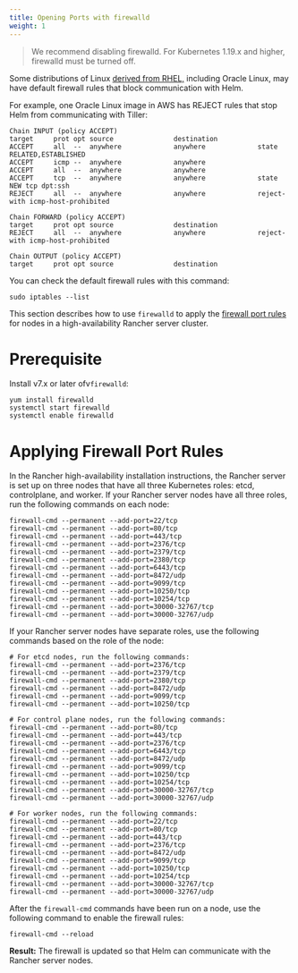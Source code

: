 ```yaml
---
title: Opening Ports with firewalld
weight: 1
---
```


> We recommend disabling firewalld. For Kubernetes 1.19.x and higher, firewalld must be turned off.

Some distributions of Linux [derived from RHEL,](https://en.wikipedia.org/wiki/Red_Hat_Enterprise_Linux#Rebuilds) including Oracle Linux, may have default firewall rules that block communication with Helm.

For example, one Oracle Linux image in AWS has REJECT rules that stop Helm from communicating with Tiller:

```
Chain INPUT (policy ACCEPT)
target     prot opt source               destination
ACCEPT     all  --  anywhere             anywhere             state RELATED,ESTABLISHED
ACCEPT     icmp --  anywhere             anywhere
ACCEPT     all  --  anywhere             anywhere
ACCEPT     tcp  --  anywhere             anywhere             state NEW tcp dpt:ssh
REJECT     all  --  anywhere             anywhere             reject-with icmp-host-prohibited

Chain FORWARD (policy ACCEPT)
target     prot opt source               destination
REJECT     all  --  anywhere             anywhere             reject-with icmp-host-prohibited

Chain OUTPUT (policy ACCEPT)
target     prot opt source               destination
```

You can check the default firewall rules with this command:

```
sudo iptables --list
```

This section describes how to use `firewalld` to apply the [firewall port rules]({{<baseurl>}}/rancher/v2.6/en/installation/requirements/ports) for nodes in a high-availability Rancher server cluster.

# Prerequisite

Install v7.x or later ofv`firewalld`:

```
yum install firewalld
systemctl start firewalld
systemctl enable firewalld
```

# Applying Firewall Port Rules

In the Rancher high-availability installation instructions, the Rancher server is set up on three nodes that have all three Kubernetes roles: etcd, controlplane, and worker. If your Rancher server nodes have all three roles, run the following commands on each node:

```
firewall-cmd --permanent --add-port=22/tcp
firewall-cmd --permanent --add-port=80/tcp
firewall-cmd --permanent --add-port=443/tcp
firewall-cmd --permanent --add-port=2376/tcp
firewall-cmd --permanent --add-port=2379/tcp
firewall-cmd --permanent --add-port=2380/tcp
firewall-cmd --permanent --add-port=6443/tcp
firewall-cmd --permanent --add-port=8472/udp
firewall-cmd --permanent --add-port=9099/tcp
firewall-cmd --permanent --add-port=10250/tcp
firewall-cmd --permanent --add-port=10254/tcp
firewall-cmd --permanent --add-port=30000-32767/tcp
firewall-cmd --permanent --add-port=30000-32767/udp
```
If your Rancher server nodes have separate roles, use the following commands based on the role of the node:

```
# For etcd nodes, run the following commands:
firewall-cmd --permanent --add-port=2376/tcp
firewall-cmd --permanent --add-port=2379/tcp
firewall-cmd --permanent --add-port=2380/tcp
firewall-cmd --permanent --add-port=8472/udp
firewall-cmd --permanent --add-port=9099/tcp
firewall-cmd --permanent --add-port=10250/tcp

# For control plane nodes, run the following commands:
firewall-cmd --permanent --add-port=80/tcp
firewall-cmd --permanent --add-port=443/tcp
firewall-cmd --permanent --add-port=2376/tcp
firewall-cmd --permanent --add-port=6443/tcp
firewall-cmd --permanent --add-port=8472/udp
firewall-cmd --permanent --add-port=9099/tcp
firewall-cmd --permanent --add-port=10250/tcp
firewall-cmd --permanent --add-port=10254/tcp
firewall-cmd --permanent --add-port=30000-32767/tcp
firewall-cmd --permanent --add-port=30000-32767/udp

# For worker nodes, run the following commands:
firewall-cmd --permanent --add-port=22/tcp
firewall-cmd --permanent --add-port=80/tcp
firewall-cmd --permanent --add-port=443/tcp
firewall-cmd --permanent --add-port=2376/tcp
firewall-cmd --permanent --add-port=8472/udp
firewall-cmd --permanent --add-port=9099/tcp
firewall-cmd --permanent --add-port=10250/tcp
firewall-cmd --permanent --add-port=10254/tcp
firewall-cmd --permanent --add-port=30000-32767/tcp
firewall-cmd --permanent --add-port=30000-32767/udp
```

After the `firewall-cmd` commands have been run on a node, use the following command to enable the firewall rules:

```
firewall-cmd --reload
```

**Result:** The firewall is updated so that Helm can communicate with the Rancher server nodes.
